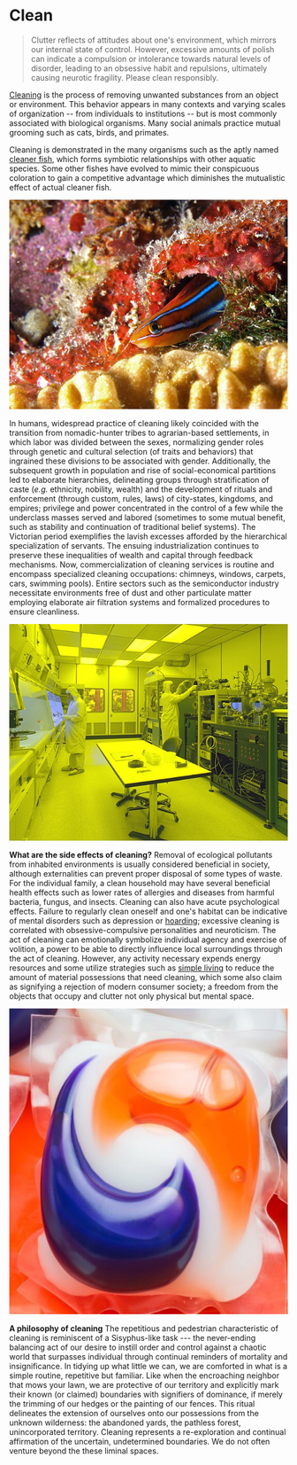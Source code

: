 # Clean

>  Clutter reflects of attitudes about one's environment, which mirrors our internal state of control. However, excessive amounts of polish can indicate a compulsion or intolerance towards natural levels of disorder, leading to an obsessive habit and repulsions, ultimately causing neurotic fragility. Please clean responsibly.

[Cleaning](https://en.wikipedia.org/wiki/cleaning) is the process of removing unwanted substances from an object or environment. This behavior appears in many contexts and varying scales of organization -- from individuals to institutions -- but is most commonly associated with biological organisms. Many social animals practice mutual grooming such as cats, birds, and primates.

Cleaning is demonstrated in the many organisms such as the aptly named [cleaner fish](https://en.wikipedia.org/wiki/Cleaner_fish), which forms symbiotic relationships with other aquatic species. Some other fishes have evolved to mimic their conspicuous coloration to gain a competitive advantage which diminishes the mutualistic effect of actual cleaner fish. 

![picture of the bluestriped fangblenny, an aggressive mimic of the cleaner fish](../assets/images/mimic-fish.jpg)



In humans, widespread practice of cleaning likely coincided with the transition from nomadic-hunter tribes to agrarian-based settlements, in which labor was divided between the sexes, normalizing gender roles through genetic and cultural selection (of traits and behaviors) that ingrained these divisions to be associated with gender. Additionally, the subsequent growth in population and rise of social-economical partitions led to elaborate hierarchies, delineating groups through stratification of caste (*e.g.* ethnicity, nobility, wealth) and the development of rituals and enforcement (through custom, rules, laws) of  city-states, kingdoms, and empires; privilege and power concentrated in the control of a few while the underclass masses served and labored (sometimes to some mutual benefit, such as stability and continuation of traditional belief systems). The Victorian period exemplifies the lavish excesses afforded by the hierarchical specialization of servants. The ensuing industrialization continues to preserve these inequalities of wealth and capital through feedback mechanisms. Now, commercialization of cleaning services is routine and encompass specialized cleaning occupations: chimneys, windows, carpets, cars, swimming pools). Entire sectors such as the semiconductor industry necessitate environments free of dust and other particulate matter employing elaborate air filtration systems and formalized procedures to ensure cleanliness.

![image of clean room used in microchip fabrication and development of components for satellites](../assets/images/clean-room.jpg)



**What are the side effects of cleaning?**
Removal of ecological pollutants from inhabited environments is usually considered beneficial in society, although externalities can prevent proper disposal of some types of waste. For the individual family, a clean household may have several beneficial health effects such as lower rates of allergies and diseases from harmful bacteria, fungus, and insects. Cleaning can also have acute psychological effects. Failure to regularly clean oneself and one's habitat can be indicative of mental disorders such as depression or [hoarding](https://en.wikipedia.org/wiki/Hoarders_(TV_series)); excessive cleaning is correlated with obsessive-compulsive personalities and neuroticism. The act of cleaning can emotionally symbolize individual agency and exercise of volition, a power to be able to directly influence local surroundings through the act of cleaning. However, any activity necessary expends energy resources and some utilize strategies such as [simple living](https://en.wikipedia.org/wiki/Simple_living) to reduce the amount of material possessions that need cleaning, which some also claim as signifying a rejection of modern consumer society; a freedom from the objects that occupy and clutter not only physical but mental space.

![Tide pods: looks appetizing](../assets/images/tide-pod.jpg)



**A philosophy of cleaning**
The repetitious and pedestrian characteristic of cleaning is reminiscent of a Sisyphus-like task --- the never-ending balancing act of our desire to instill order and control against a chaotic world that surpasses individual through continual reminders of mortality and insignificance. In tidying up what little we can, we are comforted in what is a simple routine, repetitive but familiar. Like when the encroaching neighbor that mows your lawn, we are protective of our territory and explicitly mark their known (or claimed) boundaries with signifiers of dominance, if merely the trimming of our hedges or the painting of our fences. This ritual delineates the extension of ourselves onto our possessions from the unknown wilderness: the abandoned yards, the pathless forest, unincorporated territory. Cleaning represents a re-exploration and continual affirmation of the uncertain, undetermined boundaries. We do not often venture beyond the these liminal spaces.

